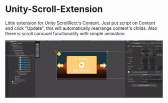 # Unity-Scroll-Extension

Little extension for Unity ScrollRect's Content. 
Just put script on Content and click "Update", this will automatically rearrange content's childs. 
Also there is scroll carousel functionality with simple animation  


![](https://github.com/Lacane12/Unity-Scroll-Extension/blob/main/ezgif.com-crop.gif)

